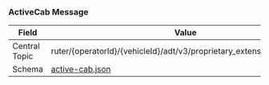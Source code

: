 ### ActiveCab Message
| Field         | Value                                                                               |
|---------------|-------------------------------------------------------------------------------------|
| Central Topic | ruter/{operatorId}/{vehicleId}/adt/v3/proprietary_extensions/active_cab             |
| Schema        | [ active-cab.json ](json-schemas/proprietary-extensions/active-cab/active-cab.json) |
